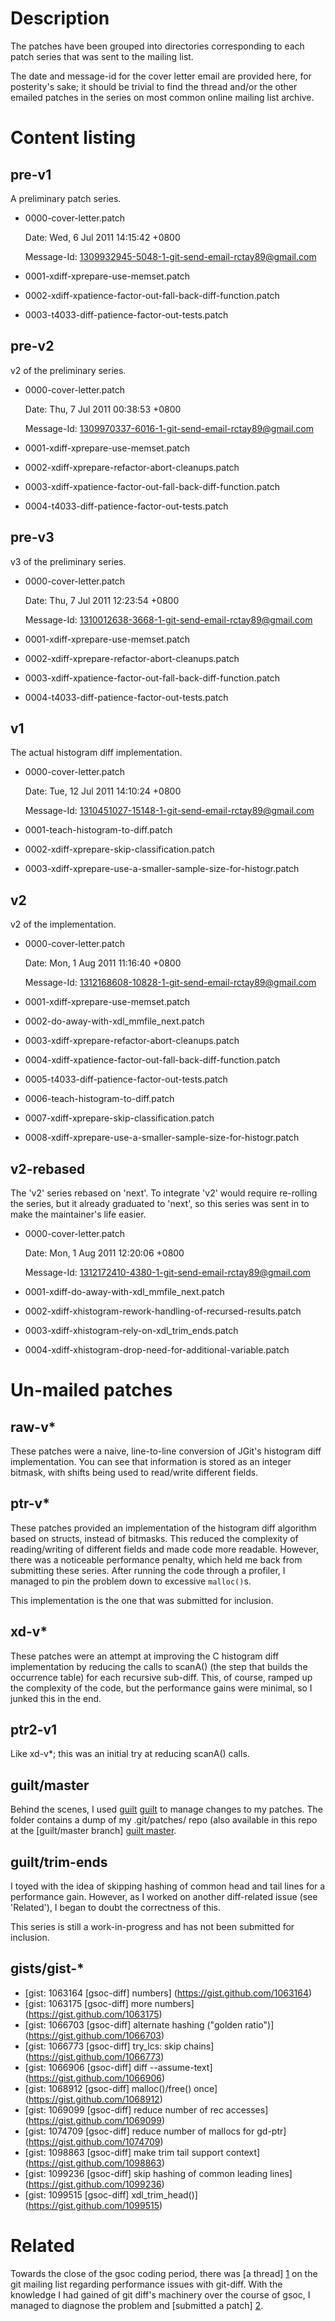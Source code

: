 # Description

The patches have been grouped into directories corresponding to each
patch series that was sent to the mailing list.

The date and message-id for the cover letter email are provided here,
for posterity's sake; it should be trivial to find the thread and/or the
other emailed patches in the series on most common online mailing list
archive.

# Content listing

## pre-v1

A preliminary patch series.

* 0000-cover-letter.patch

    Date: Wed,  6 Jul 2011 14:15:42 +0800

    Message-Id: <1309932945-5048-1-git-send-email-rctay89@gmail.com>
* 0001-xdiff-xprepare-use-memset.patch
* 0002-xdiff-xpatience-factor-out-fall-back-diff-function.patch
* 0003-t4033-diff-patience-factor-out-tests.patch

## pre-v2

v2 of the preliminary series.

* 0000-cover-letter.patch

    Date: Thu,  7 Jul 2011 00:38:53 +0800

    Message-Id: <1309970337-6016-1-git-send-email-rctay89@gmail.com>
* 0001-xdiff-xprepare-use-memset.patch
* 0002-xdiff-xprepare-refactor-abort-cleanups.patch
* 0003-xdiff-xpatience-factor-out-fall-back-diff-function.patch
* 0004-t4033-diff-patience-factor-out-tests.patch

## pre-v3

v3 of the preliminary series.

* 0000-cover-letter.patch

    Date: Thu,  7 Jul 2011 12:23:54 +0800

    Message-Id: <1310012638-3668-1-git-send-email-rctay89@gmail.com>
* 0001-xdiff-xprepare-use-memset.patch
* 0002-xdiff-xprepare-refactor-abort-cleanups.patch
* 0003-xdiff-xpatience-factor-out-fall-back-diff-function.patch
* 0004-t4033-diff-patience-factor-out-tests.patch

## v1

The actual histogram diff implementation.

* 0000-cover-letter.patch

    Date: Tue, 12 Jul 2011 14:10:24 +0800

    Message-Id: <1310451027-15148-1-git-send-email-rctay89@gmail.com>
* 0001-teach-histogram-to-diff.patch
* 0002-xdiff-xprepare-skip-classification.patch
* 0003-xdiff-xprepare-use-a-smaller-sample-size-for-histogr.patch

## v2

v2 of the implementation.

* 0000-cover-letter.patch

    Date: Mon,  1 Aug 2011 11:16:40 +0800

    Message-Id: <1312168608-10828-1-git-send-email-rctay89@gmail.com>
* 0001-xdiff-xprepare-use-memset.patch
* 0002-do-away-with-xdl_mmfile_next.patch
* 0003-xdiff-xprepare-refactor-abort-cleanups.patch
* 0004-xdiff-xpatience-factor-out-fall-back-diff-function.patch
* 0005-t4033-diff-patience-factor-out-tests.patch
* 0006-teach-histogram-to-diff.patch
* 0007-xdiff-xprepare-skip-classification.patch
* 0008-xdiff-xprepare-use-a-smaller-sample-size-for-histogr.patch

## v2-rebased

The 'v2' series rebased on 'next'. To integrate 'v2' would require
re-rolling the series, but it already graduated to 'next', so this
series was sent in to make the maintainer's life easier.

* 0000-cover-letter.patch

    Date: Mon,  1 Aug 2011 12:20:06 +0800

    Message-Id: <1312172410-4380-1-git-send-email-rctay89@gmail.com>
* 0001-xdiff-do-away-with-xdl_mmfile_next.patch
* 0002-xdiff-xhistogram-rework-handling-of-recursed-results.patch
* 0003-xdiff-xhistogram-rely-on-xdl_trim_ends.patch
* 0004-xdiff-xhistogram-drop-need-for-additional-variable.patch

# Un-mailed patches

## raw-v*

These patches were a naive, line-to-line conversion of JGit's histogram
diff implementation. You can see that information is stored as an
integer bitmask, with shifts being used to read/write different fields.

## ptr-v*

These patches provided an implementation of the histogram diff algorithm
based on structs, instead of bitmasks. This reduced the complexity of
reading/writing of different fields and made code more readable.
However, there was a noticeable performance penalty, which held me back
from submitting these series. After running the code through a profiler,
I managed to pin the problem down to excessive `malloc()`s.

This implementation is the one that was submitted for inclusion.

## xd-v*

These patches were an attempt at improving the C histogram diff
implementation by reducing the calls to scanA() (the step that builds
the occurrence table) for each recursive sub-diff. This, of course,
ramped up the complexity of the code, but the performance gains were
minimal, so I junked this in the end.

## ptr2-v1

Like xd-v*; this was an initial try at reducing scanA() calls.

## guilt/master

Behind the scenes, I used [guilt] [guilt] to manage changes to my
patches. The folder contains a dump of my .git/patches/ repo (also
available in this repo at the [guilt/master branch] [guilt master].

## guilt/trim-ends

I toyed with the idea of skipping hashing of common head and tail lines
for a performance gain. However, as I worked on another diff-related
issue (see 'Related'), I began to doubt the correctness of this.

This series is still a work-in-progress and has not been submitted for
inclusion.

## gists/gist-*

* [gist: 1063164 [gsoc-diff] numbers] (https://gist.github.com/1063164)
* [gist: 1063175 [gsoc-diff] more numbers] (https://gist.github.com/1063175)
* [gist: 1066703 [gsoc-diff] alternate hashing ("golden ratio")] (https://gist.github.com/1066703)
* [gist: 1066773 [gsoc-diff] try_lcs: skip chains] (https://gist.github.com/1066773)
* [gist: 1066906 [gsoc-diff] diff --assume-text] (https://gist.github.com/1066906)
* [gist: 1068912 [gsoc-diff] malloc()/free() once] (https://gist.github.com/1068912)
* [gist: 1069099 [gsoc-diff] reduce number of rec accesses] (https://gist.github.com/1069099)
* [gist: 1074709 [gsoc-diff] reduce number of mallocs for gd-ptr] (https://gist.github.com/1074709)
* [gist: 1098863 [gsoc-diff] make trim tail support context] (https://gist.github.com/1098863)
* [gist: 1099236 [gsoc-diff] skip hashing of common leading lines] (https://gist.github.com/1099236)
* [gist: 1099515 [gsoc-diff] xdl_trim_head()] (https://gist.github.com/1099515)

# Related

Towards the close of the gsoc coding period, there was [a thread] [1] on
the git mailing list regarding performance issues with git-diff. With
the knowledge I had gained of git diff's machinery over the course of
gsoc, I managed to diagnose the problem and [submitted a patch] [2].

[1]: http://mid.gmane.org/loom.20110809T093124-847@post.gmane.org
[2]: http://mid.gmane.org/1313464312-5132-1-git-send-email-rctay89@gmail.com
[guilt]: http://www.kernel.org/pub/linux/kernel/people/jsipek/guilt/
[guilt master]: https://github.com/rctay/gsoc-2011-git/tree/guilt/master
